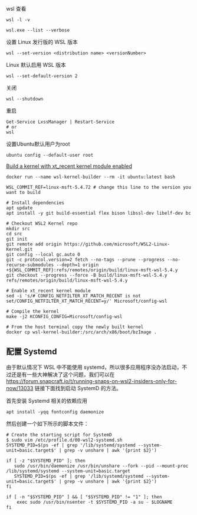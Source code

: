 wsl 查看

    wsl -l -v
    
    wsl.exe --list --verbose

设置 Linux 发行版的 WSL 版本

    wsl --set-version <distribution name> <versionNumber>

Linux 默认启用 WSL 版本

    wsl --set-default-version 2

关闭

    wsl --shutdown

重启

    Get-Service LxssManager | Restart-Service
    # or
    wsl

设置Ubuntu默认用户为root

    ubuntu config --default-user root



[Build a kernel with xt_recent kernel module enabled](https://kind.sigs.k8s.io/docs/user/using-wsl2/#kubernetes-service-with-session-affinity)


```shell
docker run --name wsl-kernel-builder --rm -it ubuntu:latest bash

WSL_COMMIT_REF=linux-msft-5.4.72 # change this line to the version you want to build

# Install dependencies
apt update
apt install -y git build-essential flex bison libssl-dev libelf-dev bc

# Checkout WSL2 Kernel repo
mkdir src
cd src
git init
git remote add origin https://github.com/microsoft/WSL2-Linux-Kernel.git
git config --local gc.auto 0
git -c protocol.version=2 fetch --no-tags --prune --progress --no-recurse-submodules --depth=1 origin +${WSL_COMMIT_REF}:refs/remotes/origin/build/linux-msft-wsl-5.4.y
git checkout --progress --force -B build/linux-msft-wsl-5.4.y refs/remotes/origin/build/linux-msft-wsl-5.4.y

# Enable xt_recent kernel module
sed -i 's/# CONFIG_NETFILTER_XT_MATCH_RECENT is not set/CONFIG_NETFILTER_XT_MATCH_RECENT=y/' Microsoft/config-wsl

# Compile the kernel 
make -j2 KCONFIG_CONFIG=Microsoft/config-wsl

# From the host terminal copy the newly built kernel
docker cp wsl-kernel-builder:/src/arch/x86/boot/bzImage .
```

## 配置 Systemd

由于默认情况下 WSL 中不能使用 systemd，所以很多应用程序没办法启动，不过还是有一些大神解决了这个问题，我们可以在 https://forum.snapcraft.io/t/running-snaps-on-wsl2-insiders-only-for-now/13033 链接下面找到启动 SystemD 的方法。

首先安装 Systemd 相关的依赖应用

    apt install -yqq fontconfig daemonize

然后创建一个如下所示的脚本文件：

```shell
# Create the starting script for SystemD
$ sudo vim /etc/profile.d/00-wsl2-systemd.sh
SYSTEMD_PID=$(ps -ef | grep '/lib/systemd/systemd --system-unit=basic.target$' | grep -v unshare | awk '{print $2}')

if [ -z "$SYSTEMD_PID" ]; then
   sudo /usr/bin/daemonize /usr/bin/unshare --fork --pid --mount-proc /lib/systemd/systemd --system-unit=basic.target
   SYSTEMD_PID=$(ps -ef | grep '/lib/systemd/systemd --system-unit=basic.target$' | grep -v unshare | awk '{print $2}')
fi

if [ -n "$SYSTEMD_PID" ] && [ "$SYSTEMD_PID" != "1" ]; then
    exec sudo /usr/bin/nsenter -t $SYSTEMD_PID -a su - $LOGNAME
fi
```